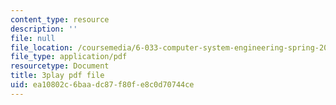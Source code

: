 ```yaml
---
content_type: resource
description: ''
file: null
file_location: /coursemedia/6-033-computer-system-engineering-spring-2018/ea10802c6baadc87f80fe8c0d70744ce_r2_-2KW76ec.pdf
file_type: application/pdf
resourcetype: Document
title: 3play pdf file
uid: ea10802c-6baa-dc87-f80f-e8c0d70744ce
---
```

